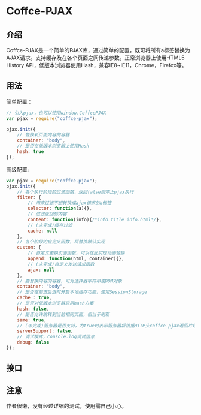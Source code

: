 # Coffce-PJAX

## 介绍
Coffce-PJAX是一个简单的PJAX库，通过简单的配置，既可将所有a标签替换为AJAX请求。支持缓存及在各个页面之间传递参数。正常浏览器上使用HTML5 History API，低版本浏览器使用Hash，兼容IE8~IE11，Chrome，Firefox等。

## 用法
简单配置：
``` javascript
// 引入pjax，也可以使用window.CoffcePJAX
var pjax = require("coffce-pjax");

pjax.init({
    // 替换新页面内容的容器
    container: "body",
    // 是否在低版本浏览器上使用Hash
    hash: true
});
```
高级配置:
``` javascript
var pjax = require("coffce-pjax");
pjax.init({
    // 各个执行阶段的过滤函数，返回false则停止pjax执行
    filter: {
        // 用来过滤不想转换成ajax请求的a标签
        selector: function(a){},
        // 过滤返回的内容
        content: function(info){/*info.title info.html*/},
        // (未完成)缓存过滤
        cache: null
    },
    // 各个阶段的自定义函数，将替换默认实现
    custom: {
        // 自定义更换页面函数，可以在此实现动画替换
        append: function(html, container){},
        // (未完成)自定义发送请求函数
        ajax: null
    },
    // 要替换内容的容器，可为选择器字符串或DOM对象
    container: "body",
    // 是否在前进后退时开启本地缓存功能，使用SessionStorage
    cache : true,
    // 是否对低版本浏览器启用hash方案
    hash: false,
    // 是否允许跳转到当前相同页面，相当于刷新
    same: true,
    // (未完成)服务器是否支持，为true时表示服务器将根据HTTP头coffce-pjax返回片段HTML，为false时表示服务器将返回整个页面html，由插件内部获取需要片段
    serverSupport: false,
    // 调试模式，console.log调试信息
    debug: false
});
```

## 接口

## 注意
作者很懒，没有经过详细的测试，使用需自己小心。
